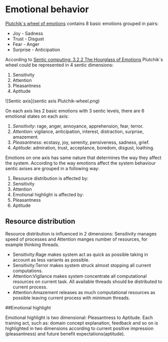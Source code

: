 # Emotional behavior

[Plutchik´s wheel of emotions](http://en.wikipedia.org/wiki/Plutchik%27s_Wheel_of_Emotions#Plutchik.27s_wheel_of_emotions) contains 8 basic emotions grouped in pairs:

 * Joy - Sadness
 * Trust - Disgust
 * Fear - Anger
 * Surprise - Anticipation

According to [Sentic computing: 3.2.2 The Hourglass of Emotions](http://sentic.net/senticcomputing.pdf) Plutchik´s wheel could be represented in 4 sentic dimensions:

 1. Sensitivity
 1. Attention
 1. Pleasantness
 1. Aptitude

![Sentic axis](sentic axis Plutchik-wheel.png)

On each axis lies 2 basic emotions with 3 sentic levels, there are 6 emotional states on each axis:

 1. _Sensitivity_: rage, anger, annoyance, apprehension, fear, terror.
 1. _Attention_: vigilance, anticipation, interest, distraction, surprise, amazement.
 1. _Pleasantness_: ecstasy, joy, serenity, pensiveness, sadness, grief.
 1. _Aptitude_: admiration, trust, acceptance, boredom, disgust, loathing.

Emotions on one axis has same nature that determines the way they affect the system.
According to the way emotions affect the system behaviour sentic axises are grouped in a following way:

 1. Resource distribution is affected by:
   2. Sensitivity
   2. Attention
 1. Emotional highlight is affected by:
  2. Pleasantness
  2. Aptitude


## Resource distribution

Resource distribution is influenced in 2 dimensions: Sensitivity manages speed of processes and Attention manges number of resources, for example thinking threads.
 * Sensitivity:Rage makes system act as quick as possible taking in account as less variants as possible.
 * Sensitivity:Terror makes system struck almost stopping all current computations.
 * Attention:Vigilance makes system concentrate all computational resources on current task. All available threads should be distributed to current process.
 * Attention:Amazement releases as much computational resources as possible leaving current process with minimum threads.

##Emotional highlight

Emotional highlight is two dimensional: Pleasantness to Aptitude.
Each training act, such as: domain concept explanation, feedback and so on is highlighted in two dimensions according to current positive impression (pleasantness) and future benefit expectations(aptitude).



